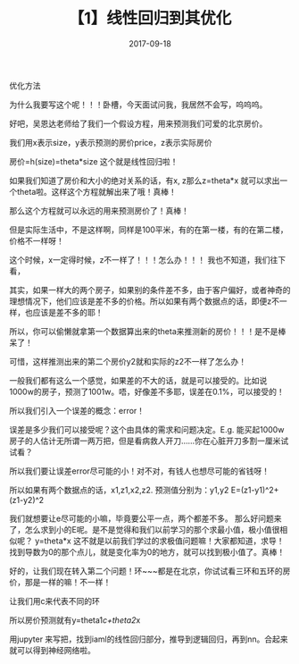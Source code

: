﻿---
layout: post
title:  "【1】线性回归到其优化"
date:   2017-09-18 
tags: 机器学习
---

优化方法

为什么我要写这个呢！！！卧槽，今天面试问我，我居然不会写，呜呜呜。

好吧，吴恩达老师给了我们一个假设方程，用来预测我们可爱的北京房价。

我们用x表示size，y表示预测的房价price，z表示实际房价

房价=h(size)=theta*size
这个就是线性回归啦！

如果我们知道了房价和大小的绝对关系的话，有x, z那么z=theta*x 就可以求出一个theta啦。这样这个方程就解出来了哦！真棒！

那么这个方程就可以永远的用来预测房价了！真棒！

但是实际生活中，不是这样啊，同样是100平米，有的在第一楼，有的在第二楼，价格不一样呀！

这个时候，x一定得时候，z不一样了！！！怎么办！！！
我也不知道，我们往下看，

其实，如果一样大的两个房子，如果别的条件差不多，由于客户偏好，或者神奇的理想情况下，他们应该是差不多的价格。所以如果有两个数据点的话，即便z不一样，也应该是差不多的耶！

所以，你可以偷懒就拿第一个数据算出来的theta来推测新的房价！！！是不是棒呆了！

可惜，这样推测出来的第二个房价y2就和实际的z2不一样了怎么办！

一般我们都有这么一个感觉，如果差的不大的话，就是可以接受的。比如说1000w的房子，预测了1001w。唔，好像差不多耶，误差在0.1%，可以接受的！

所以我们引入一个误差的概念：error！

误差是多少我们可以接受呢？这个由具体的需求和问题决定。E.g. 能买起1000w房子的人估计无所谓一两万把，但是看病救人开刀……你在心脏开刀多割一厘米试试看？

所以我们要让误差error尽可能的小！对不对，有钱人也想尽可能的省钱呀！

所以如果有两个数据点的话，x1,z1,x2,z2. 预测值分别为：y1,y2
E=(z1-y1)^2+(z1-y2)^2

我们就想要让e尽可能的小嘛，毕竟要公平一点，两个都差不多。
那么好问题来了，怎么求到小的E呢。是不是觉得和我们以前学习的那个求最小值，极小值很相似呢？
y=theta*x
这不就是以前我们学过的求极值问题嘛！大家都知道，求导！找到导数为0的那个点儿，就是变化率为0的地方，就可以找到极小值了。真棒！

好的，让我们现在转入第二个问题！环~~~都是在北京，你试试看三环和五环的房价，那是一样的嘛！不一样！

让我们用c来代表不同的环

所以房价预测就有y=theta1*c+theta2*x



用jupyter 来写把，找到iaml的线性回归部分，推导到逻辑回归，再到nn。合起来就可以得到神经网络啦。